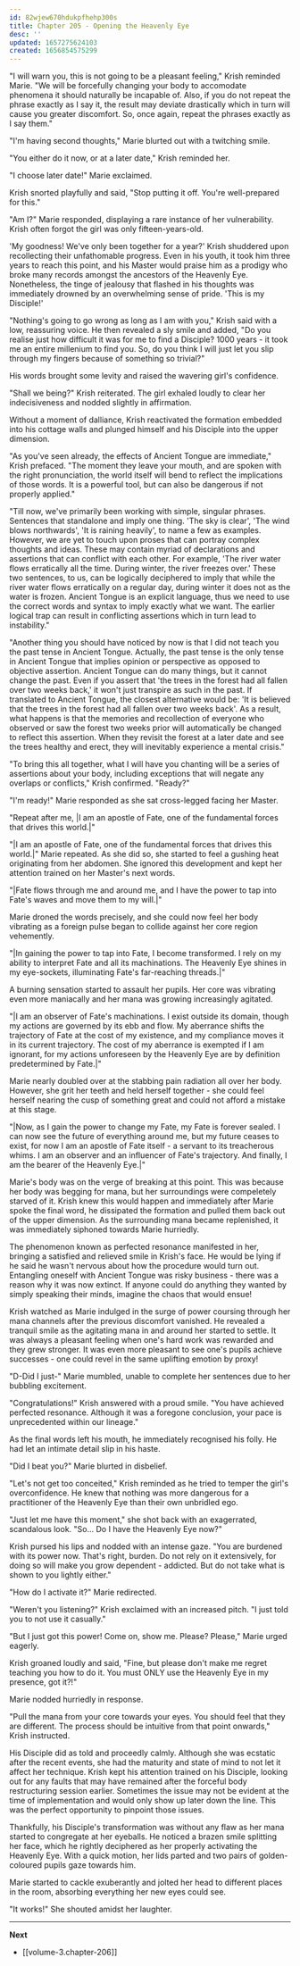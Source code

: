 ```yaml
---
id: 82wjew670hdukpfhehp300s
title: Chapter 205 - Opening the Heavenly Eye
desc: ''
updated: 1657275624103
created: 1656854575299
---
```


"I will warn you, this is not going to be a pleasant feeling," Krish reminded Marie. "We will be forcefully changing your body to accomodate phenomena it should naturally be incapable of. Also, if you do not repeat the phrase exactly as I say it, the result may deviate drastically which in turn will cause you greater discomfort. So, once again, repeat the phrases exactly as I say them."

"I'm having second thoughts," Marie blurted out with a twitching smile.

"You either do it now, or at a later date," Krish reminded her.

"I choose later date!" Marie exclaimed.

Krish snorted playfully and said, "Stop putting it off. You're well-prepared for this."

"Am I?" Marie responded, displaying a rare instance of her vulnerability. Krish often forgot the girl was only fifteen-years-old.

'My goodness! We've only been together for a year?' Krish shuddered upon recollecting their unfathomable progress. Even in his youth, it took him three years to reach this point, and his Master would praise him as a prodigy who broke many records amongst the ancestors of the Heavenly Eye. Nonetheless, the tinge of jealousy that flashed in his thoughts was immediately drowned by an overwhelming sense of pride. 'This is my Disciple!'

"Nothing's going to go wrong as long as I am with you," Krish said with a low, reassuring voice. He then revealed a sly smile and added, "Do you realise just how difficult it was for me to find a Disciple? 1000 years - it took me an entire millenium to find you. So, do you think I will just let you slip through my fingers because of something so trivial?"

His words brought some levity and raised the wavering girl's confidence.

"Shall we being?" Krish reiterated. The girl exhaled loudly to clear her indecisiveness and nodded slightly in affirmation.

Without a moment of dalliance, Krish reactivated the formation embedded into his cottage walls and plunged himself and his Disciple into the upper dimension.

"As you've seen already, the effects of Ancient Tongue are immediate," Krish prefaced. "The moment they leave your mouth, and are spoken with the right pronunciation, the world itself will bend to reflect the implications of those words. It is a powerful tool, but can also be dangerous if not properly applied."

"Till now, we've primarily been working with simple, singular phrases. Sentences that standalone and imply one thing. 'The sky is clear', 'The wind blows northwards', 'It is raining heavily', to name a few as examples. However, we are yet to touch upon proses that can portray complex thoughts and ideas. These may contain myriad of declarations and assertions that can conflict with each other. For example, 'The river water flows erratically all the time. During winter, the river freezes over.' These two sentences, to us, can be logically deciphered to imply that while the river water flows erratically on a regular day, during winter it does not as the water is frozen. Ancient Tongue is an explicit language, thus we need to use the correct words and syntax to imply exactly what we want. The earlier logical trap can result in conflicting assertions which in turn lead to instability."

"Another thing you should have noticed by now is that I did not teach you the past tense in Ancient Tongue. Actually, the past tense is the only tense in Ancient Tongue that implies opinion or perspective as opposed to objective assertion. Ancient Tongue can do many things, but it cannot change the past. Even if you assert that 'the trees in the forest had all fallen over two weeks back,' it won't just transpire as such in the past. If translated to Ancient Tongue, the closest alternative would be: 'It is believed that the trees in the forest had all fallen over two weeks back'. As a result, what happens is that the memories and recollection of everyone who observed or saw the forest two weeks prior will automatically be changed to reflect this assertion. When they revisit the forest at a later date and see the trees healthy and erect, they will inevitably experience a mental crisis."

"To bring this all together, what I will have you chanting will be a series of assertions about your body, including exceptions that will negate any overlaps or conflicts," Krish confirmed. "Ready?"

"I'm ready!" Marie responded as she sat cross-legged facing her Master.

"Repeat after me, |I am an apostle of Fate, one of the fundamental forces that drives this world.|"

"|I am an apostle of Fate, one of the fundamental forces that drives this world.|" Marie repeated. As she did so, she started to feel a gushing heat originating from her abdomen. She ignored this development and kept her attention trained on her Master's next words.

"|Fate flows through me and around me, and I have the power to tap into Fate's waves and move them to my will.|"

Marie droned the words precisely, and she could now feel her body vibrating as a foreign pulse began to collide against her core region vehemently.

"|In gaining the power to tap into Fate, I become transformed. I rely on my ability to interpret Fate and all its machinations. The Heavenly Eye shines in my eye-sockets, illuminating Fate's far-reaching threads.|"

A burning sensation started to assault her pupils. Her core was vibrating even more maniacally and her mana was growing increasingly agitated.

"|I am an observer of Fate's machinations. I exist outside its domain, though my actions are governed by its ebb and flow. My aberrance shifts the trajectory of Fate at the cost of my existence, and my compliance moves it in its current trajectory. The cost of my aberrance is exempted if I am ignorant, for my actions unforeseen by the Heavenly Eye are by definition predetermined by Fate.|"

Marie nearly doubled over at the stabbing pain radiation all over her body. However, she grit her teeth and held herself together - she could feel herself nearing the cusp of something great and could not afford a mistake at this stage.

"|Now, as I gain the power to change my Fate, my Fate is forever sealed. I can now see the future of everything around me, but my future ceases to exist, for now I am an apostle of Fate itself - a servant to its treacherous whims. I am an observer and an influencer of Fate's trajectory. And finally, I am the bearer of the Heavenly Eye.|"

Marie's body was on the verge of breaking at this point. This was because her body was begging for mana, but her surroundings were compeletely starved of it. Krish knew this would happen and immediately after Marie spoke the final word, he dissipated the formation and pulled them back out of the upper dimension. As the surrounding mana became replenished, it was immediately siphoned towards Marie hurriedly.

The phenomenon known as perfected resonance manifested in her, bringing a satisfied and relieved smile in Krish's face. He would be lying if he said he wasn't nervous about how the procedure would turn out. Entangling oneself with Ancient Tongue was risky business - there was a reason why it was now extinct. If anyone could do anything they wanted by simply speaking their minds, imagine the chaos that would ensue! 

Krish watched as Marie indulged in the surge of power coursing through her mana channels after the previous discomfort vanished. He revealed a tranquil smile as the agitating mana in and around her started to settle. It was always a pleasant feeling when one's hard work was rewarded and they grew stronger. It was even more pleasant to see one's pupils achieve successes - one could revel in the same uplifting emotion by proxy!

"D-Did I just-" Marie mumbled, unable to complete her sentences due to her bubbling excitement.

"Congratulations!" Krish answered with a proud smile. "You have achieved perfected resonance. Although it was a foregone conclusion, your pace is unprecedented within our lineage."

As the final words left his mouth, he immediately recognised his folly. He had let an intimate detail slip in his haste. 

"Did I beat you?" Marie blurted in disbelief.

"Let's not get too conceited," Krish reminded as he tried to temper the girl's overconfidence. He knew that nothing was more dangerous for a practitioner of the Heavenly Eye than their own unbridled ego.

"Just let me have this moment," she shot back with an exagerrated, scandalous look. "So... Do I have the Heavenly Eye now?"

Krish pursed his lips and nodded with an intense gaze. "You are burdened with its power now. That's right, burden. Do not rely on it extensively, for doing so will make you grow dependent - addicted. But do not take what is shown to you lightly either."

"How do I activate it?" Marie redirected.

"Weren't you listening?" Krish exclaimed with an increased pitch. "I just told you to not use it casually."

"But I just got this power! Come on, show me. Please? Please," Marie urged eagerly.

Krish groaned loudly and said, "Fine, but please don't make me regret teaching you how to do it. You must ONLY use the Heavenly Eye in my presence, got it?!"

Marie nodded hurriedly in response.

"Pull the mana from your core towards your eyes. You should feel that they are different. The process should be intuitive from that point onwards," Krish instructed.

His Disciple did as told and proceedly calmly. Although she was ecstatic after the recent events, she had the maturity and state of mind to not let it affect her technique. Krish kept his attention trained on his Disciple, looking out for any faults that may have remained after the forceful body restructuring session earlier. Sometimes the issue may not be evident at the time of implementation and would only show up later down the line. This was the perfect opportunity to pinpoint those issues.

Thankfully, his Disciple's transformation was without any flaw as her mana started to congregate at her eyeballs. He noticed a brazen smile splitting her face, which he rightly deciphered as her properly activating the Heavenly Eye. With a quick motion, her lids parted and two pairs of golden-coloured pupils gaze towards him.

Marie started to cackle exuberantly and jolted her head to different places in the room, absorbing everything her new eyes could see.

"It works!" She shouted amidst her laughter.

____

**Next**
* [[volume-3.chapter-206]]